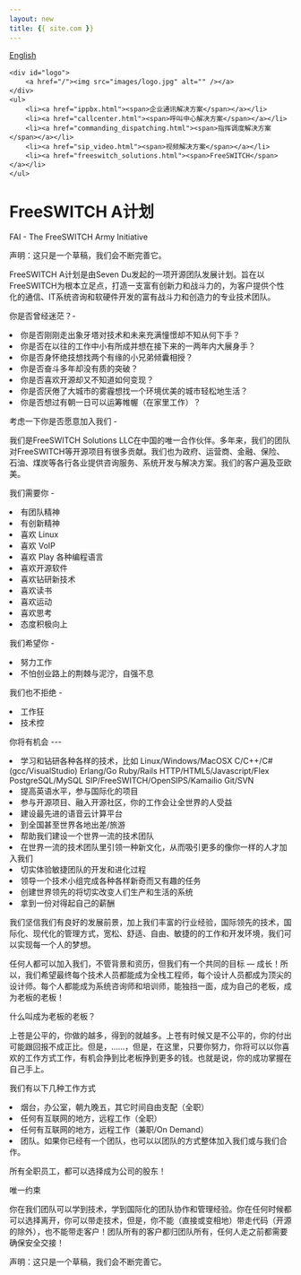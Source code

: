```yaml
---
layout: new
title: {{ site.com }}
---
```


<div id="header">
	<div id="lang">
		<a href="/index_en.html">English</a>
	</div>

	<div id="logo">
		<a href="/"><img src="images/logo.jpg" alt="" /></a>
	</div>		
	<ul>
		<li><a href="ippbx.html"><span>企业通讯解决方案</span></a></li>
		<li><a href="callcenter.html"><span>呼叫中心解决方案</span></a></li>
		<li><a href="commanding_dispatching.html"><span>指挥调度解决方案</span></a></li>
		<li><a href="sip_video.html"><span>视频解决方案</span></a></li>
		<li><a href="freeswitch_solutions.html"><span>FreeSWITCH</span></a></li>
	</ul>
</div>
<div id="body">
	<div class="about">
		<h1>FreeSWITCH A计划</h1>
		<div>
<p>			FAI - The FreeSWITCH Army Initiative
<p>
声明：这只是一个草稿，我们会不断完善它。
<p>
FreeSWITCH A计划是由Seven Du发起的一项开源团队发展计划。旨在以FreeSWITCH为根本立足点，打造一支富有创新力和战斗力的，为客户提供个性化的通信、IT系统咨询和软硬件开发的富有战斗力和创造力的专业技术团队。
<p>

你是否曾经迷茫？-
<p>

<li>你是否刚刚走出象牙塔对技术和未来充满憧憬却不知从何下手？
<li>你是否在以往的工作中小有所成并想在接下来的一两年内大展身手？
<li>你是否身怀绝技想找两个有缘的小兄弟倾囊相授？
<li>你是否奋斗多年却没有质的突破？
<li>你是否喜欢开源却又不知道如何变现？
<li>你是否厌倦了大城市的雾霾想找一个环境优美的城市轻松地生活？
<li>你是否想过有朝一日可以运筹帷幄（在家里工作）？

<p>
考虑一下你是否愿意加入我们 -

<p>
我们是FreeSWITCH Solutions LLC在中国的唯一合作伙伴。多年来，我们的团队对FreeSWITCH等开源项目有很多贡献。我们也为政府、运营商、金融、保险、石油、煤炭等各行各业提供咨询服务、系统开发与解决方案。我们的客户遍及亚欧美。

<p>
我们需要你 -

<li>有团队精神
<li>有创新精神
<li>喜欢 Linux
<li>喜欢 VoIP
<li>喜欢 Play 各种编程语言
<li>喜欢开源软件
<li>喜欢钻研新技术
<li>喜欢读书
<li>喜欢运动
<li>喜欢思考
<li>态度积极向上

<p>
我们希望你 -
<p>
<li>努力工作
<li>不怕创业路上的荆棘与泥泞，自强不息
<p>
我们也不拒绝 -

<li>工作狂
<li>技术控

<p>
你将有机会 ---
<p>
<li>学习和钻研各种各样的技术，比如 Linux/Windows/MacOSX C/C++/C#(gcc/VisualStudio)  Erlang/Go Ruby/Rails HTTP/HTML5/Javascript/Flex PostgreSQL/MySQL SIP/FreeSWITCH/OpenSIPS/Kamailio Git/SVN
<li>提高英语水平，参与国际化的项目
<li>参与开源项目、融入开源社区，你的工作会让全世界的人受益
<li>建设最先进的语音云计算平台
<li>到全国甚至世界各地出差/旅游
<li>帮助我们建设一个世界一流的技术团队
<li>在世界一流的技术团队里引领一种新文化，从而吸引更多的像你一样的人才加入我们
<li>切实体验敏捷团队的开发和进化过程
<li>领导一个技术小组完成各种各样新奇而又有趣的任务
<li>创建世界领先的将切实改变人们生产和生活的系统
<li>拿到一份对得起自己的薪酬

<p>
我们坚信我们有良好的发展前景，加上我们丰富的行业经验，国际领先的技术，国际化、现代化的管理方式，宽松、舒适、自由、敏捷的的工作和开发环境，我们可以实现每一个人的梦想。
<p>
任何人都可以加入我们，不管背景和资历，但我们有一个共同的目标 — 成长！所以，我们希望最终每个技术人员都能成为全栈工程师，每个设计人员都成为顶尖的设计师。每个人都能成为系统咨询师和培训师，能独挡一面，成为自己的老板，成为老板的老板！
<p>
什么叫成为老板的老板？
<p>
上苍是公平的，你做的越多，得到的就越多。上苍有时候又是不公平的，你的付出可能跟回报不成正比。但是，……，但是，在这里，只要你努力，你将可以以你喜欢的工作方式工作，有机会挣到比老板挣到更多的钱。也就是说，你的成功掌握在自己手上。
<p>
我们有以下几种工作方式
<p>
<li>烟台，办公室，朝九晚五，其它时间自由支配（全职）

<li>任何有互联网的地方，远程工作（全职）

<li>任何有互联网的地方，远程工作（兼职/On Demand）

<li>团队。如果你已经有一个团队，也可以以团队的方式整体加入我们或与我们合作。

<p>
所有全职员工，都可以选择成为公司的股东！
<p>

唯一约束
<p>
你在我们团队可以学到技术，学到国际化的团队协作和管理经验。你在任何时候都可以选择离开，你可以带走技术，但是，你不能（直接或变相地）带走代码（开源的除外），也不能带走客户！团队所有的客户都归团队所有，任何人走之前都需要确保安全交接！
<p>
声明：这只是一个草稿，我们会不断完善它。
		</div>
	</div>
</div>
